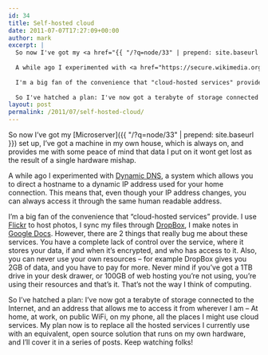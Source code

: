 ```yaml
---
id: 34
title: Self-hosted cloud
date: 2011-07-07T17:27:09+00:00
author: mark
excerpt: |
  So now I've got my <a href="{{ "/?q=node/33" | prepend: site.baseurl }}">Microserver</a> set up, I've got a machine in my own house, which is always on, and provides me with some peace of mind that data I put on it wont get lost as the result of a single hardware mishap.
  
  A while ago I experimented with <a href="https://secure.wikimedia.org/wikipedia/en/wiki/Dynamic_dns">Dynamic DNS</a>, a system which allows you to direct a hostname to a dynamic IP address used for your home connection.  This means that, even though your IP address changes, you can always access it through the same human readable address.
  
  I'm a big fan of the convenience that "cloud-hosted services" provide.  I use <a href="http://flickr.com">Flickr</a> to host photos, I sync my files through <a href="http://dropbox.com">DropBox</a>, I make notes in <a href="http://docs.google.com">Google Docs</a>.  However, there are 2 things that really bug me about these services. You have a complete lack of control over the service, where it stores your data, if and when it's encrypted, and who has access to it.  Also, you can never use your own resources - for example DropBox gives you 2GB of data, and you have to pay for more. Never mind if you've got a 1TB drive in your desk drawer, or 100GB of web hosting you're not using, you're using their resources and that's it.  That's not the way I think of computing.
  
  So I've hatched a plan: I've now got a terabyte of storage connected to the Internet, and an address that allows me to access it from wherever I am - At home, at work, on public WiFi, on my phone, all the places I might use cloud services.  My plan now is to replace all the hosted services I currently use with an equivalent, open source solution that runs on my own hardware, and I'll cover it in a series of posts.  Keep watching folks!
layout: post
permalink: /2011/07/self-hosted-cloud/
---
```

So now I&#8217;ve got my [Microserver]({{ "/?q=node/33" | prepend: site.baseurl }}) set up, I&#8217;ve got a machine in my own house, which is always on, and provides me with some peace of mind that data I put on it wont get lost as the result of a single hardware mishap.

A while ago I experimented with [Dynamic DNS](https://secure.wikimedia.org/wikipedia/en/wiki/Dynamic_dns), a system which allows you to direct a hostname to a dynamic IP address used for your home connection. This means that, even though your IP address changes, you can always access it through the same human readable address.

I&#8217;m a big fan of the convenience that &#8220;cloud-hosted services&#8221; provide. I use [Flickr](http://flickr.com) to host photos, I sync my files through [DropBox](http://dropbox.com), I make notes in [Google Docs](http://docs.google.com). However, there are 2 things that really bug me about these services. You have a complete lack of control over the service, where it stores your data, if and when it&#8217;s encrypted, and who has access to it. Also, you can never use your own resources &#8211; for example DropBox gives you 2GB of data, and you have to pay for more. Never mind if you&#8217;ve got a 1TB drive in your desk drawer, or 100GB of web hosting you&#8217;re not using, you&#8217;re using their resources and that&#8217;s it. That&#8217;s not the way I think of computing.

So I&#8217;ve hatched a plan: I&#8217;ve now got a terabyte of storage connected to the Internet, and an address that allows me to access it from wherever I am &#8211; At home, at work, on public WiFi, on my phone, all the places I might use cloud services. My plan now is to replace all the hosted services I currently use with an equivalent, open source solution that runs on my own hardware, and I&#8217;ll cover it in a series of posts. Keep watching folks!
